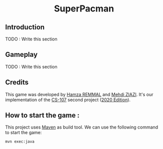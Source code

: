 <div align=center>
 <h1>SuperPacman</h1>
</div>

## Introduction

TODO : Write this section

## Gameplay

TODO : Write this section
 
## Credits

This game was developed by [Hamza REMMAL](https://github.com/hamzaremmal) and [Mehdi ZIAZI](https://github.com/ziazi).
It's our implementation of the [CS-107](todo) second project ([2020 Edition](todo)).

## How to start the game :

This project uses [Maven](https://maven.apache.org/) as build tool. We can use the following command to start the game:

```console
mvn exec:java
```
